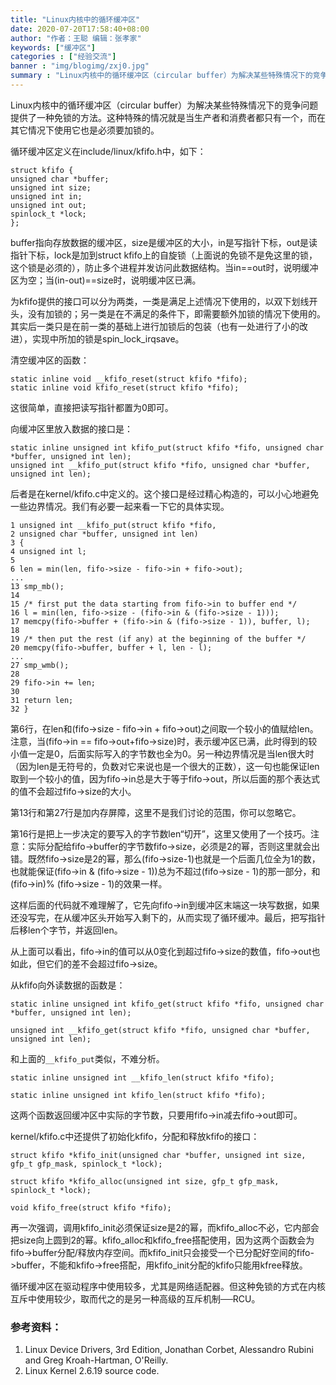 ```yaml
---
title: "Linux内核中的循环缓冲区"
date: 2020-07-20T17:58:40+08:00
author: "作者：王聪 编辑：张孝家"
keywords: ["缓冲区"]
categories : ["经验交流"]
banner : "img/blogimg/zxj0.jpg"
summary : "Linux内核中的循环缓冲区（circular buffer）为解决某些特殊情况下的竞争问题提供了一种免锁的方法。这种特殊的情况就是当生产者和消费者都只有一个，而在其它情况下使用它也是必须要加锁的。"
---
```


Linux内核中的循环缓冲区（circular buffer）为解决某些特殊情况下的竞争问题提供了一种免锁的方法。这种特殊的情况就是当生产者和消费者都只有一个，而在其它情况下使用它也是必须要加锁的。

循环缓冲区定义在include/linux/kfifo.h中，如下：
```
struct kfifo {
unsigned char *buffer;
unsigned int size;
unsigned int in;
unsigned int out;
spinlock_t *lock;
};
```

buffer指向存放数据的缓冲区，size是缓冲区的大小，in是写指针下标，out是读指针下标，lock是加到struct kfifo上的自旋锁（上面说的免锁不是免这里的锁，这个锁是必须的），防止多个进程并发访问此数据结构。当in==out时，说明缓冲区为空；当(in-out)==size时，说明缓冲区已满。

为kfifo提供的接口可以分为两类，一类是满足上述情况下使用的，以双下划线开头，没有加锁的；另一类是在不满足的条件下，即需要额外加锁的情况下使用的。其实后一类只是在前一类的基础上进行加锁后的包装（也有一处进行了小的改进），实现中所加的锁是spin_lock_irqsave。

清空缓冲区的函数：
```
static inline void __kfifo_reset(struct kfifo *fifo);
static inline void kfifo_reset(struct kfifo *fifo);
```

这很简单，直接把读写指针都置为0即可。

向缓冲区里放入数据的接口是：

```
static inline unsigned int kfifo_put(struct kfifo *fifo, unsigned char *buffer, unsigned int len);
unsigned int __kfifo_put(struct kfifo *fifo, unsigned char *buffer, unsigned int len);
```

后者是在kernel/kfifo.c中定义的。这个接口是经过精心构造的，可以小心地避免一些边界情况。我们有必要一起来看一下它的具体实现。

```
1 unsigned int __kfifo_put(struct kfifo *fifo,
2 unsigned char *buffer, unsigned int len)
3 {
4 unsigned int l;
5
6 len = min(len, fifo->size - fifo->in + fifo->out);
...
13 smp_mb();
14
15 /* first put the data starting from fifo->in to buffer end */
16 l = min(len, fifo->size - (fifo->in & (fifo->size - 1)));
17 memcpy(fifo->buffer + (fifo->in & (fifo->size - 1)), buffer, l);
18
19 /* then put the rest (if any) at the beginning of the buffer */
20 memcpy(fifo->buffer, buffer + l, len - l);
...
27 smp_wmb();
28
29 fifo->in += len;
30
31 return len;
32 }
```

第6行，在len和(fifo->size - fifo->in + fifo->out)之间取一个较小的值赋给len。注意，当(fifo->in == fifo->out+fifo->size)时，表示缓冲区已满，此时得到的较小值一定是0，后面实际写入的字节数也全为0。另一种边界情况是当len很大时（因为len是无符号的，负数对它来说也是一个很大的正数），这一句也能保证len取到一个较小的值，因为fifo->in总是大于等于fifo->out，所以后面的那个表达式的值不会超过fifo->size的大小。

第13行和第27行是加内存屏障，这里不是我们讨论的范围，你可以忽略它。

第16行是把上一步决定的要写入的字节数len“切开”，这里又使用了一个技巧。注意：实际分配给fifo->buffer的字节数fifo->size，必须是2的幂，否则这里就会出错。既然fifo->size是2的幂，那么(fifo->size-1)也就是一个后面几位全为1的数，也就能保证(fifo->in & (fifo->size - 1))总为不超过(fifo->size - 1)的那一部分，和(fifo->in)% (fifo->size - 1)的效果一样。

这样后面的代码就不难理解了，它先向fifo->in到缓冲区末端这一块写数据，如果还没写完，在从缓冲区头开始写入剩下的，从而实现了循环缓冲。最后，把写指针后移len个字节，并返回len。

从上面可以看出，fifo->in的值可以从0变化到超过fifo->size的数值，fifo->out也如此，但它们的差不会超过fifo->size。

从kfifo向外读数据的函数是：

```
static inline unsigned int kfifo_get(struct kfifo *fifo, unsigned char *buffer, unsigned int len);

unsigned int __kfifo_get(struct kfifo *fifo, unsigned char *buffer, unsigned int len);
```

和上面的```__kfifo_put```类似，不难分析。

```
static inline unsigned int __kfifo_len(struct kfifo *fifo);

static inline unsigned int kfifo_len(struct kfifo *fifo);
```

这两个函数返回缓冲区中实际的字节数，只要用fifo->in减去fifo->out即可。

kernel/kfifo.c中还提供了初始化kfifo，分配和释放kfifo的接口：

```
struct kfifo *kfifo_init(unsigned char *buffer, unsigned int size, gfp_t gfp_mask, spinlock_t *lock);

struct kfifo *kfifo_alloc(unsigned int size, gfp_t gfp_mask, spinlock_t *lock);

void kfifo_free(struct kfifo *fifo);
```

再一次强调，调用kfifo_init必须保证size是2的幂，而kfifo_alloc不必，它内部会把size向上圆到2的幂。kfifo_alloc和kfifo_free搭配使用，因为这两个函数会为fifo->buffer分配/释放内存空间。而kfifo_init只会接受一个已分配好空间的fifo->buffer，不能和kfifo->free搭配，用kfifo_init分配的kfifo只能用kfree释放。

循环缓冲区在驱动程序中使用较多，尤其是网络适配器。但这种免锁的方式在内核互斥中使用较少，取而代之的是另一种高级的互斥机制──RCU。

### 参考资料：
1.  Linux Device Drivers, 3rd Edition, Jonathan Corbet, Alessandro Rubini and Greg Kroah-Hartman, O'Reilly.
2.  Linux Kernel 2.6.19 source code.